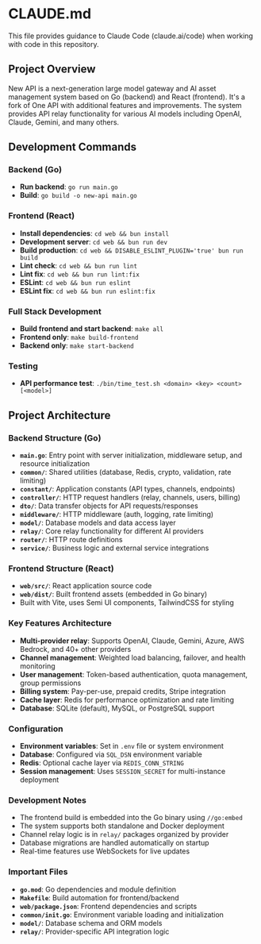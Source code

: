 # CLAUDE.md

This file provides guidance to Claude Code (claude.ai/code) when working with code in this repository.

## Project Overview

New API is a next-generation large model gateway and AI asset management system based on Go (backend) and React (frontend). It's a fork of One API with additional features and improvements. The system provides API relay functionality for various AI models including OpenAI, Claude, Gemini, and many others.

## Development Commands

### Backend (Go)
- **Run backend**: `go run main.go`
- **Build**: `go build -o new-api main.go`

### Frontend (React)
- **Install dependencies**: `cd web && bun install`
- **Development server**: `cd web && bun run dev`
- **Build production**: `cd web && DISABLE_ESLINT_PLUGIN='true' bun run build`
- **Lint check**: `cd web && bun run lint`
- **Lint fix**: `cd web && bun run lint:fix`
- **ESLint**: `cd web && bun run eslint`
- **ESLint fix**: `cd web && bun run eslint:fix`

### Full Stack Development
- **Build frontend and start backend**: `make all`
- **Frontend only**: `make build-frontend`
- **Backend only**: `make start-backend`

### Testing
- **API performance test**: `./bin/time_test.sh <domain> <key> <count> [<model>]`

## Project Architecture

### Backend Structure (Go)
- **`main.go`**: Entry point with server initialization, middleware setup, and resource initialization
- **`common/`**: Shared utilities (database, Redis, crypto, validation, rate limiting)
- **`constant/`**: Application constants (API types, channels, endpoints)
- **`controller/`**: HTTP request handlers (relay, channels, users, billing)
- **`dto/`**: Data transfer objects for API requests/responses
- **`middleware/`**: HTTP middleware (auth, logging, rate limiting)
- **`model/`**: Database models and data access layer
- **`relay/`**: Core relay functionality for different AI providers
- **`router/`**: HTTP route definitions
- **`service/`**: Business logic and external service integrations

### Frontend Structure (React)
- **`web/src/`**: React application source code
- **`web/dist/`**: Built frontend assets (embedded in Go binary)
- Built with Vite, uses Semi UI components, TailwindCSS for styling

### Key Features Architecture
- **Multi-provider relay**: Supports OpenAI, Claude, Gemini, Azure, AWS Bedrock, and 40+ other providers
- **Channel management**: Weighted load balancing, failover, and health monitoring
- **User management**: Token-based authentication, quota management, group permissions
- **Billing system**: Pay-per-use, prepaid credits, Stripe integration
- **Cache layer**: Redis for performance optimization and rate limiting
- **Database**: SQLite (default), MySQL, or PostgreSQL support

### Configuration
- **Environment variables**: Set in `.env` file or system environment
- **Database**: Configured via `SQL_DSN` environment variable
- **Redis**: Optional cache layer via `REDIS_CONN_STRING`
- **Session management**: Uses `SESSION_SECRET` for multi-instance deployment

### Development Notes
- The frontend build is embedded into the Go binary using `//go:embed`
- The system supports both standalone and Docker deployment
- Channel relay logic is in `relay/` packages organized by provider
- Database migrations are handled automatically on startup
- Real-time features use WebSockets for live updates

### Important Files
- **`go.mod`**: Go dependencies and module definition
- **`Makefile`**: Build automation for frontend/backend
- **`web/package.json`**: Frontend dependencies and scripts
- **`common/init.go`**: Environment variable loading and initialization
- **`model/`**: Database schema and ORM models
- **`relay/`**: Provider-specific API integration logic